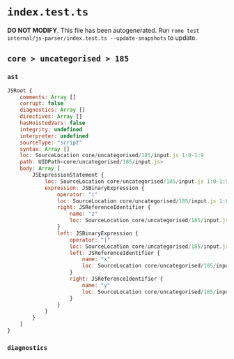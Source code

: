 # `index.test.ts`

**DO NOT MODIFY**. This file has been autogenerated. Run `rome test internal/js-parser/index.test.ts --update-snapshots` to update.

## `core > uncategorised > 185`

### `ast`

```javascript
JSRoot {
	comments: Array []
	corrupt: false
	diagnostics: Array []
	directives: Array []
	hasHoistedVars: false
	integrity: undefined
	interpreter: undefined
	sourceType: "script"
	syntax: Array []
	loc: SourceLocation core/uncategorised/185/input.js 1:0-1:9
	path: UIDPath<core/uncategorised/185/input.js>
	body: Array [
		JSExpressionStatement {
			loc: SourceLocation core/uncategorised/185/input.js 1:0-1:9
			expression: JSBinaryExpression {
				operator: "|"
				loc: SourceLocation core/uncategorised/185/input.js 1:0-1:9
				right: JSReferenceIdentifier {
					name: "z"
					loc: SourceLocation core/uncategorised/185/input.js 1:8-1:9 (z)
				}
				left: JSBinaryExpression {
					operator: "|"
					loc: SourceLocation core/uncategorised/185/input.js 1:0-1:5
					left: JSReferenceIdentifier {
						name: "x"
						loc: SourceLocation core/uncategorised/185/input.js 1:0-1:1 (x)
					}
					right: JSReferenceIdentifier {
						name: "y"
						loc: SourceLocation core/uncategorised/185/input.js 1:4-1:5 (y)
					}
				}
			}
		}
	]
}
```

### `diagnostics`

```

```
